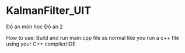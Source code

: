 # KalmanFilter_UIT
Đồ án môn học Đồ án 2

How to use: Build and run main.cpp file as normal like you run a c++ file using your C++ compiler/IDE
